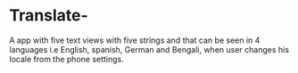 # Translate- 

A app with five text views with five strings and that can be seen in 4 languages i.e English, spanish, German and Bengali, when user changes his locale from the phone settings.
